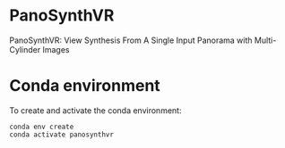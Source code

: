 # PanoSynthVR
PanoSynthVR: View Synthesis From A Single Input Panorama with Multi-Cylinder Images

# Conda environment

To create and activate the conda environment:

    conda env create
    conda activate panosynthvr
    



